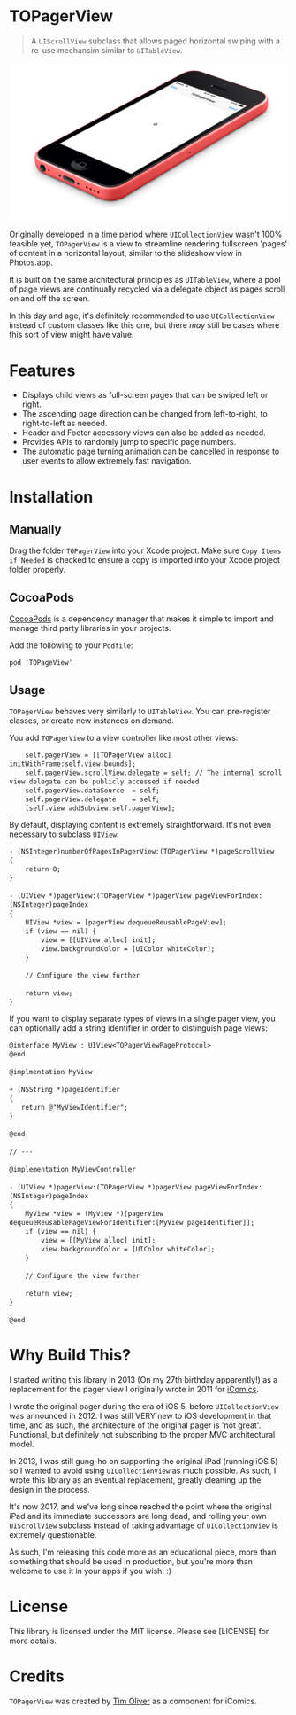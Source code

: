 # TOPagerView
> A `UIScrollView` subclass that allows paged horizontal swiping with a re-use mechansim similar to `UITableView`.

<p align="center">
<img src="https://raw.githubusercontent.com/timoliver/TOPagerView/master/screenshot.jpg" style="margin:0 auto" />
</p>

Originally developed in a time period where `UICollectionView` wasn't 100% feasible yet, `TOPagerView` is a view to streamline rendering fullscreen 'pages' of content in a horizontal layout, similar to the slideshow view in Photos.app.

It is built on the same architectural principles as `UITableView`, where a pool of page views are continually recycled via a delegate object as pages scroll on and off the screen.

In this day and age, it's definitely recommended to use `UICollectionView` instead of custom classes like this one, but there *may* still be cases where this sort of view might have value.

# Features
* Displays child views as full-screen pages that can be swiped left or right.
* The ascending page direction can be changed from left-to-right, to right-to-left as needed.
* Header and Footer accessory views can also be added as needed.
* Provides APIs to randomly jump to specific page numbers.
* The automatic page turning animation can be cancelled in response to user events to allow extremely fast navigation.

# Installation
## Manually
Drag the folder `TOPagerView` into your Xcode project. Make sure `Copy Items if Needed` is checked to ensure a copy is imported into your Xcode project folder properly.

## CocoaPods
[CocoaPods](http://cocoapods.org) is a dependency manager that makes it simple to import and manage third party libraries in your projects.

Add the following to your `Podfile`:
```
pod 'TOPageView'
```

## Usage
`TOPagerView` behaves very similarly to `UITableView`. You can pre-register classes, or create new instances on demand.

You add `TOPagerView` to a view controller like most other views:

```objc
    self.pagerView = [[TOPagerView alloc] initWithFrame:self.view.bounds];
    self.pagerView.scrollView.delegate = self; // The internal scroll view delegate can be publicly accessed if needed
    self.pagerView.dataSource  = self;
    self.pagerView.delegate    = self;
    [self.view addSubview:self.pagerView];
```

By default, displaying content is extremely straightforward. It's not even necessary to subclass `UIView`: 

```objc
- (NSInteger)numberOfPagesInPagerView:(TOPagerView *)pageScrollView
{
    return 8;
}

- (UIView *)pagerView:(TOPagerView *)pagerView pageViewForIndex:(NSInteger)pageIndex
{
    UIView *view = [pagerView dequeueReusablePageView];
    if (view == nil) {
        view = [[UIView alloc] init];
        view.backgroundColor = [UIColor whiteColor];
    }

    // Configure the view further
    
    return view;
}
```

If you want to display separate types of views in a single pager view, you can optionally add a string identifier in order to distinguish page views:

```objc
@interface MyView : UIView<TOPagerViewPageProtocol>
@end

@implmentation MyView

+ (NSString *)pageIdentifier
{
   return @"MyViewIdentifier";
}

@end

// ---

@implementation MyViewController

- (UIView *)pagerView:(TOPagerView *)pagerView pageViewForIndex:(NSInteger)pageIndex
{
    MyView *view = (MyView *)[pagerView dequeueReusablePageViewForIdentifier:[MyView pageIdentifier]];
    if (view == nil) {
        view = [[MyView alloc] init];
        view.backgroundColor = [UIColor whiteColor];
    }

    // Configure the view further
    
    return view;
}

@end

```

# Why Build This?

I started writing this library in 2013 (On my 27th birthday apparently!) as a replacement for the pager view I originally wrote in 2011 for [iComics](http://icomics.co).

I wrote the original pager during the era of iOS 5, before `UICollectionView` was announced in 2012. I was still VERY new to iOS development in that time, and as such, the architecture of the original pager is 'not great'. Functional, but definitely not subscribing to the proper MVC architectural model.

In 2013, I was still gung-ho on supporting the original iPad (running iOS 5) so I wanted to avoid using `UICollectionView` as much possible. As such, I wrote this library as an eventual replacement, greatly cleaning up the design in the process.

It's now 2017, and we've long since reached the point where the original iPad and its immediate successors are long dead, and rolling your own `UIScrollView` subclass instead of taking advantage of `UICollectionView` is extremely questionable.

As such, I'm releasing this code more as an educational piece, more than something that should be used in production, but you're more than welcome to use it in your apps if you wish! :)

# License

This library is licensed under the MIT license. Please see [LICENSE] for more details.

# Credits
`TOPagerView` was created by [Tim Oliver](http://twitter.com/TimOliverAU) as a component for iComics.